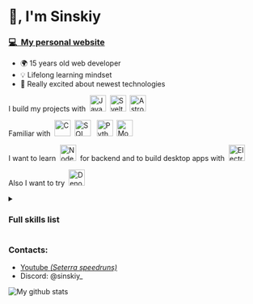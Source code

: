 # 👋, I'm Sinskiy

### [💻&nbsp;&nbsp;My personal website](https://sinskiy.github.io/)

- 🌍 15 years old web developer
- 💡 Lifelong learning mindset
- 💨 Really excited about newest technologies

I build my projects with&nbsp;&nbsp;<img height="32" width="32" title="JavaScript" src="https://cdn.simpleicons.org/javascript" />&nbsp;&nbsp;<img height="32" width="32" title="Svelte" src="https://cdn.simpleicons.org/svelte" />&nbsp;&nbsp;<img height="32" width="32" title="Astro" src="https://cdn.simpleicons.org/astro" />

Familiar with&nbsp;&nbsp;<img height="32" width="32" title="C" src="https://cdn.simpleicons.org/c" />&nbsp;&nbsp;<img height="32" width="32" title="SQL" src="https://cdn.simpleicons.org/sqlite/gray" /> &nbsp;&nbsp;<img height="32" width="32" title="Python" src="https://cdn.simpleicons.org/python" />&nbsp;&nbsp;<img height="32" width="32" title="Mongodb" src="https://cdn.simpleicons.org/mongodb" />

I want to learn&nbsp;&nbsp;<img height="32" width="32" title="Node.js" src="https://cdn.simpleicons.org/node.js" />&nbsp;&nbsp;for backend and to build desktop apps with&nbsp;&nbsp;<img height="32" width="32" title="Electron" src="https://cdn.simpleicons.org/electron" />

Also I want to try&nbsp;&nbsp;<img height="32" width="32" title="Deno" src="https://cdn.simpleicons.org/deno/gray" />

<details>
<summary><h3>Full skills list</h3></summary>

Web development

- Svelte
- SvelteKit, Astro
- Javascript, Typescript
- HTML, CSS
- SCSS/Sass, Tailwind
- Daisyui
- Browser extensions development

 Programming

- bash scripts, Linux terminal commands
- Git, GitHub CLI
- C, SQL, Python *(via Harvard's CS50x, basics)*
- MongoDB *(basics)*

General

- Markdown
- Figma
- VSCode
- Vim motions, Neovim *(basics)*

</details>

### Contacts:

- <a href="https://youtube.com/@sinskiy_">Youtube *(Seterra speedruns)*</a>
- Discord: @sinskiy_


![My github stats](https://github-readme-stats-git-master-sinskiy.vercel.app/api?username=sinskiy&show_icons=true&theme=chartreuse-dark&&bg_color=00000000&hide_border=true)
